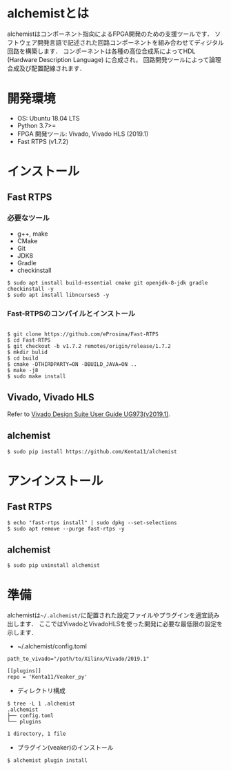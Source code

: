 # alchemistとは

alchemistはコンポーネント指向によるFPGA開発のための支援ツールです．
ソフトウェア開発言語で記述された回路コンポーネントを組み合わせてディジタル回路を構築します．
コンポーネントは各種の高位合成系によってHDL (Hardware Description Language) に合成され，
回路開発ツールによって論理合成及び配置配線されます．

# 開発環境

- OS: Ubuntu 18.04 LTS
- Python 3.7>=
- FPGA 開発ツール: Vivado, Vivado HLS (2019.1)
- Fast RTPS (v1.7.2)

# インストール

## Fast RTPS

### 必要なツール

- g++, make
- CMake
- Git
- JDK8
- Gradle
- checkinstall

```
$ sudo apt install build-essential cmake git openjdk-8-jdk gradle checkinstall -y
$ sudo apt install libncurses5 -y
```

### Fast-RTPSのコンパイルとインストール

```

$ git clone https://github.com/eProsima/Fast-RTPS
$ cd Fast-RTPS
$ git checkout -b v1.7.2 remotes/origin/release/1.7.2
$ mkdir bulid
$ cd build
$ cmake -DTHIRDPARTY=ON -DBUILD_JAVA=ON ..
$ make -j8
$ sudo make install
```

## Vivado, Vivado HLS

Refer to [Vivado Design Suite User Guide UG973(v2019.1)](https://www.xilinx.com/support/documentation/sw_manuals/xilinx2019_1/ug973-vivado-release-notes-install-license.pdf).

## alchemist

```
$ sudo pip install https://github.com/Kenta11/alchemist
```

# アンインストール

## Fast RTPS

```
$ echo "fast-rtps install" | sudo dpkg --set-selections
$ sudo apt remove --purge fast-rtps -y
```

## alchemist

```
$ sudo pip uninstall alchemist
```

# 準備

alchemistは`~/.alchemist/`に配置された設定ファイルやプラグインを適宜読み出します．
ここではVivadoとVivadoHLSを使った開発に必要な最低限の設定を示します．

- ~/.alchemist/config.toml

```
path_to_vivado="/path/to/Xilinx/Vivado/2019.1"

[[plugins]]
repo = 'Kenta11/Veaker_py'
```

- ディレクトリ構成

```
$ tree -L 1 .alchemist
.alchemist
├── config.toml
└── plugins

1 directory, 1 file
```

- プラグイン(veaker)のインストール

```
$ alchemist plugin install
```
